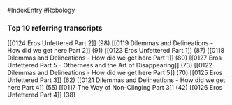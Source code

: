 #IndexEntry #Robology

### Top 10 referring transcripts
[[0124 Eros Unfettered Part 2]] (98)
[[0119 Dilemmas and Delineations - How did we get here Part 2]] (91)
[[0123 Eros Unfettered Part 1]] (87)
[[0118 Dilemmas and Delineations - How did we get here Part 1]] (80)
[[0127 Eros Unfettered Part 5 - Otherness and the Art of Disappearing]] (73)
[[0122 Dilemmas and Delineations - How did we get here Part 5]] (70)
[[0125 Eros Unfettered Part 3]] (62)
[[0121 Dilemmas and Delineations - How did we get here Part 4]] (55)
[[0117 The Way of Non-Clinging Part 3]] (42)
[[0126 Eros Unfettered Part 4]] (38)

